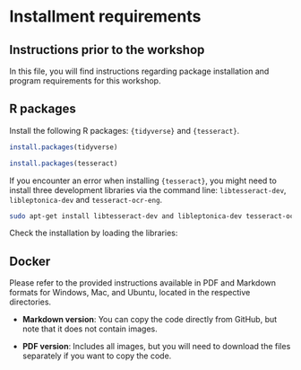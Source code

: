 # Installment requirements


## Instructions prior to the workshop

In this file, you will find instructions regarding package installation
and program requirements for this workshop.

## R packages

Install the following R packages: `{tidyverse}` and `{tesseract}`.

``` r
install.packages(tidyverse)
```

``` r
install.packages(tesseract)
```

If you encounter an error when installing `{tesseract}`, you might need
to install three development libraries via the command line:
`libtesseract-dev`, `libleptonica-dev` and `tesseract-ocr-eng`.

``` bash
sudo apt-get install libtesseract-dev and libleptonica-dev tesseract-ocr-eng
```

Check the installation by loading the libraries:

## Docker

Please refer to the provided instructions available in PDF and Markdown
formats for Windows, Mac, and Ubuntu, located in the respective
directories.

- **Markdown version**: You can copy the code directly from GitHub, but
  note that it does not contain images.

- **PDF version**: Includes all images, but you will need to download
  the files separately if you want to copy the code.
